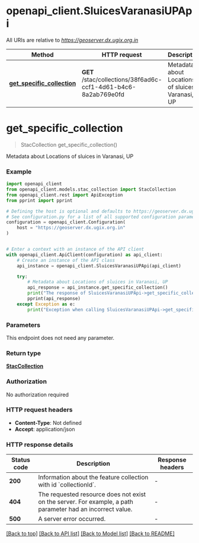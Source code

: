 # openapi_client.SluicesVaranasiUPApi

All URIs are relative to *https://geoserver.dx.ugix.org.in*

Method | HTTP request | Description
------------- | ------------- | -------------
[**get_specific_collection**](SluicesVaranasiUPApi.md#get_specific_collection) | **GET** /stac/collections/38f6ad6c-ccf1-4d61-b4c6-8a2ab769e0fd | Metadata about Locations of sluices in Varanasi, UP


# **get_specific_collection**
> StacCollection get_specific_collection()

Metadata about Locations of sluices in Varanasi, UP

### Example


```python
import openapi_client
from openapi_client.models.stac_collection import StacCollection
from openapi_client.rest import ApiException
from pprint import pprint

# Defining the host is optional and defaults to https://geoserver.dx.ugix.org.in
# See configuration.py for a list of all supported configuration parameters.
configuration = openapi_client.Configuration(
    host = "https://geoserver.dx.ugix.org.in"
)


# Enter a context with an instance of the API client
with openapi_client.ApiClient(configuration) as api_client:
    # Create an instance of the API class
    api_instance = openapi_client.SluicesVaranasiUPApi(api_client)

    try:
        # Metadata about Locations of sluices in Varanasi, UP
        api_response = api_instance.get_specific_collection()
        print("The response of SluicesVaranasiUPApi->get_specific_collection:\n")
        pprint(api_response)
    except Exception as e:
        print("Exception when calling SluicesVaranasiUPApi->get_specific_collection: %s\n" % e)
```



### Parameters

This endpoint does not need any parameter.

### Return type

[**StacCollection**](StacCollection.md)

### Authorization

No authorization required

### HTTP request headers

 - **Content-Type**: Not defined
 - **Accept**: application/json

### HTTP response details

| Status code | Description | Response headers |
|-------------|-------------|------------------|
**200** | Information about the feature collection with id &#x60;collectionId&#x60;. |  -  |
**404** | The requested resource does not exist on the server. For example, a path parameter had an incorrect value. |  -  |
**500** | A server error occurred. |  -  |

[[Back to top]](#) [[Back to API list]](../README.md#documentation-for-api-endpoints) [[Back to Model list]](../README.md#documentation-for-models) [[Back to README]](../README.md)

